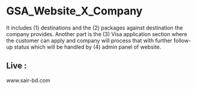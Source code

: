 # GSA_Website_X_Company

It includes (1) destinations and the (2) packages against destination the company provides. 
Another part is the (3) Visa application section where the customer can apply and company will process that with further follow-up status which will be handled by (4) 
admin panel of website.

<h2>Live : </h2> www.sair-bd.com
